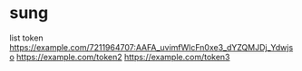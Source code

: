 # sung
list token
https://example.com/7211964707:AAFA_uvimfWlcFn0xe3_dYZQMJDj_Ydwjso
https://example.com/token2
https://example.com/token3

